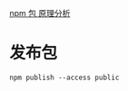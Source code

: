[npm 包 原理分析](https://cloud.tencent.com/developer/article/1555982)

# 发布包

```shell
npm publish --access public
```
